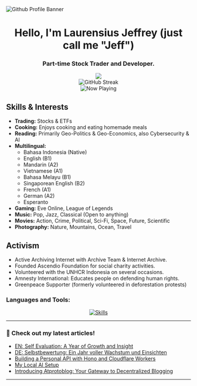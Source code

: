 <img src="https://cdn.skiddle.id/github/profile.webp" alt="Github Profile Banner">

<h1 align="center">Hello, I'm Laurensius Jeffrey (just call me "Jeff")</h1>
<h3 align="center">Part-time Stock Trader and Developer.</h3>

<div align="center">
    <img src="https://wakapi.dev/api/badge/skiddle/interval:any?label=Coding%20Time"><br>
    <img align="center" src="https://streak-stats.demolab.com?user=arcestia" alt="GitHub Streak" /><br>
    <img src="https://nocache.advaith.workers.dev/?url=https://img.shields.io/endpoint?url=https://api.skiddle.id/spotify/now" alt="Now Playing">
</div>

## Skills & Interests

- **Trading:** Stocks & ETFs
- **Cooking:** Enjoys cooking and eating homemade meals
- **Reading:** Primarily Geo-Politics & Geo-Economics, also Cybersecurity & AI
- **Multilingual:**
    - Bahasa Indonesia (Native)
    - English (B1)
    - Mandarin (A2)
    - Vietnamese (A1)
    - Bahasa Melayu (B1)
    - Singaporean English (B2)
    - French (A1)
    - German (A2)
    - Esperanto
- **Gaming:** Eve Online, League of Legends
- **Music:** Pop, Jazz, Classical (Open to anything)
- **Movies:** Action, Crime, Political, Sci-Fi, Space, Future, Scientific
- **Photography:** Nature, Mountains, Ocean, Travel

## Activism

- Active Archiving Internet with Archive Team & Internet Archive.
- Founded Ascendio Foundation for social charity activities.
- Volunteered with the UNHCR Indonesia on several occasions.
- Amnesty International: Educates people on defending human rights.
- Greenpeace Supporter (formerly volunteered in deforestation protests)

<h3 align="left">Languages and Tools:</h3>
<p align="center">
  <a href="https://skillicons.dev">
    <img src="https://skillicons.dev/icons?i=typescript,js,python,go,ruby,rust,php,nodejs,react,nextjs,vue,nuxtjs,remix,symfony,laravel,tailwind,prisma,postgresql,mongodb,mysql,redis,firebase,docker,kubernetes,aws,gcp,azure,heroku,linux,bash,git,github,vscode,idea,figma,blender" alt="Skills">
  </a>
</p>

------

### 📝 Check out my latest articles!
<!-- BLOG-POST-LIST:START -->
- [EN: Self Evaluation: A Year of Growth and Insight](http://skiddle.id/posts/3le7kasjsxc2a)
- [DE: Selbstbewertung: Ein Jahr voller Wachstum und Einsichten](http://skiddle.id/posts/3ledu6dnpqs2a)
- [Building a Personal API with Hono and Cloudflare Workers](http://skiddle.id/posts/3ldzlpg67ok2a)
- [My Local AI Setup](http://skiddle.id/posts/3ldsuecqpou25)
- [Introducing Atprotoblog: Your Gateway to Decentralized Blogging](http://skiddle.id/posts/3l6a5qv3s3k2q)
<!-- BLOG-POST-LIST:END -->

------
